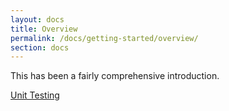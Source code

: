 ```yaml
---
layout: docs
title: Overview
permalink: /docs/getting-started/overview/
section: docs
---
```


This has been a fairly comprehensive introduction.

<a href="{{ '/docs/getting-started/unit-testing' | prepend: site.baseurl }}" class="prev_button">Unit Testing</a>
